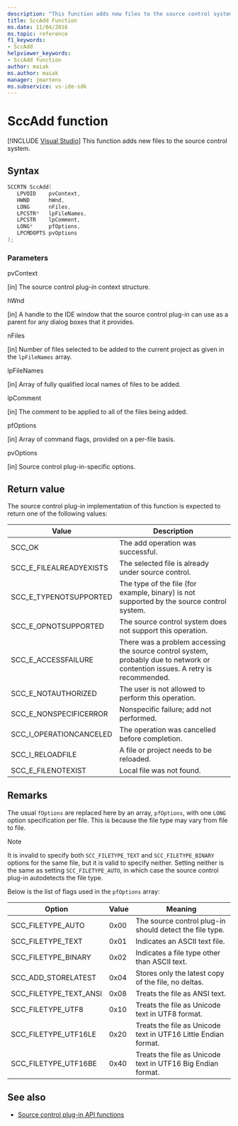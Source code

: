 ```yaml
---
description: "This function adds new files to the source control system."
title: SccAdd Function
ms.date: 11/04/2016
ms.topic: reference
f1_keywords:
- SccAdd
helpviewer_keywords:
- SccAdd function
author: maiak
ms.author: maiak
manager: jmartens
ms.subservice: vs-ide-sdk
---
```

# SccAdd function

 [!INCLUDE [Visual Studio](~/includes/applies-to-version/vs-windows-only.md)]
This function adds new files to the source control system.

## Syntax

```cpp
SCCRTN SccAdd(
   LPVOID    pvContext,
   HWND      hWnd,
   LONG      nFiles,
   LPCSTR*   lpFileNames,
   LPCSTR    lpComment,
   LONG*     pfOptions,
   LPCMDOPTS pvOptions
);
```

### Parameters
 pvContext

[in] The source control plug-in context structure.

 hWnd

[in] A handle to the IDE window that the source control plug-in can use as a parent for any dialog boxes that it provides.

 nFiles

[in] Number of files selected to be added to the current project as given in the `lpFileNames` array.

 lpFileNames

[in] Array of fully qualified local names of files to be added.

 lpComment

[in] The comment to be applied to all of the files being added.

 pfOptions

[in] Array of command flags, provided on a per-file basis.

 pvOptions

[in] Source control plug-in-specific options.

## Return value
 The source control plug-in implementation of this function is expected to return one of the following values:

|Value|Description|
|-----------|-----------------|
|SCC_OK|The add operation was successful.|
|SCC_E_FILEALREADYEXISTS|The selected file is already under source control.|
|SCC_E_TYPENOTSUPPORTED|The type of the file (for example, binary) is not supported by the source control system.|
|SCC_E_OPNOTSUPPORTED|The source control system does not support this operation.|
|SCC_E_ACCESSFAILURE|There was a problem accessing the source control system, probably due to network or contention issues. A retry is recommended.|
|SCC_E_NOTAUTHORIZED|The user is not allowed to perform this operation.|
|SCC_E_NONSPECIFICERROR|Nonspecific failure; add not performed.|
|SCC_I_OPERATIONCANCELED|The operation was cancelled before completion.|
|SCC_I_RELOADFILE|A file or project needs to be reloaded.|
|SCC_E_FILENOTEXIST|Local file was not found.|

## Remarks
 The usual `fOptions` are replaced here by an array, `pfOptions`, with one `LONG` option specification per file. This is because the file type may vary from file to file.

> [!NOTE]
> It is invalid to specify both `SCC_FILETYPE_TEXT` and `SCC_FILETYPE_BINARY` options for the same file, but it is valid to specify neither. Setting neither is the same as setting `SCC_FILETYPE_AUTO`, in which case the source control plug-in autodetects the file type.

 Below is the list of flags used in the `pfOptions` array:

|Option|Value|Meaning|
|------------|-----------|-------------|
|SCC_FILETYPE_AUTO|0x00|The source control plug-in should detect the file type.|
|SCC_FILETYPE_TEXT|0x01|Indicates an ASCII text file.|
|SCC_FILETYPE_BINARY|0x02|Indicates a file type other than ASCII text.|
|SCC_ADD_STORELATEST|0x04|Stores only the latest copy of the file, no deltas.|
|SCC_FILETYPE_TEXT_ANSI|0x08|Treats the file as ANSI text.|
|SCC_FILETYPE_UTF8|0x10|Treats the file as Unicode text in UTF8 format.|
|SCC_FILETYPE_UTF16LE|0x20|Treats the file as Unicode text in UTF16 Little Endian format.|
|SCC_FILETYPE_UTF16BE|0x40|Treats the file as Unicode text in UTF16 Big Endian format.|

## See also
- [Source control plug-in API functions](../extensibility/source-control-plug-in-api-functions.md)
